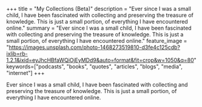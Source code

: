 +++
title =  "My Collections (Beta)"
description = "Ever since I was a small child, I have been fascinated with collecting and preserving the treasure of knowledge. This is just a small portion, of everything I have encountered online."
summary = "Ever since I was a small child, I have been fascinated with collecting and preserving the treasure of knowledge. This is just a small portion, of everything I have encountered online."
feature_image = "https://images.unsplash.com/photo-1468273519810-d3fe4c125cdb?ixlib=rb-1.2.1&ixid=eyJhcHBfaWQiOjEyMDd9&auto=format&fit=crop&w=1050&q=80"
keywords=["podcasts", "books", "quotes", "articles", "blogs", "media", "internet"]
+++

Ever since I was a small child, I have been fascinated with collecting and preserving the treasure of knowledge. This is just a small portion, of everything I have encountered online.